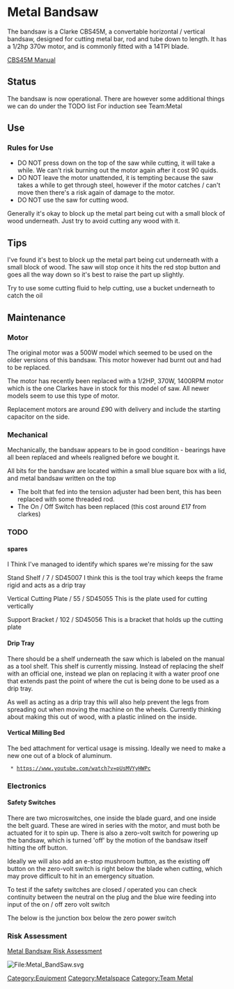 # Metal Bandsaw

The bandsaw is a Clarke CBS45M, a convertable horizontal / vertical
bandsaw, designed for cutting metal bar, rod and tube down to length. It
has a 1/2hp 370w motor, and is commonly fitted with a 14TPI blade.

[CBS45M Manual](Media:CBS45MD_Bandsaw_rev_4.pdf "wikilink")

## Status

The bandsaw is now operational.
There are however some additional things we can do under the TODO list
For induction see Team:Metal

## Use

### Rules for Use

  - DO NOT press down on the top of the saw while cutting, it will take
    a while. We can't risk burning out the motor again after it cost 90
    quids.
  - DO NOT leave the motor unattended, it is tempting because the saw
    takes a while to get through steel, however if the motor catches /
    can't move then there's a risk again of damage to the motor.
  - DO NOT use the saw for cutting wood.

Generally it's okay to block up the metal part being cut with a small
block of wood underneath. Just try to avoid cutting any wood with it.

## Tips

I've found it's best to block up the metal part being cut underneath
with a small block of wood. The saw will stop once it hits the red stop
button and goes all the way down so it's best to raise the part up
slightly.

Try to use some cutting fluid to help cutting, use a bucket underneath
to catch the oil


## Maintenance

### Motor

The original motor was a 500W model which seemed to be used on the older
versions of this bandsaw. This motor however had burnt out and had to be
replaced.

The motor has recently been replaced with a 1/2HP, 370W, 1400RPM motor
which is the one Clarkes have in stock for this model of saw. All newer
models seem to use this type of motor.

Replacement motors are around £90 with delivery and include the starting
capacitor on the side.

### Mechanical

Mechanically, the bandsaw appears to be in good condition - bearings
have all been replaced and wheels realigned before we bought it.

All bits for the bandsaw are located within a small blue square box with
a lid, and metal bandsaw written on the top

-   The bolt that fed into the tension adjuster had been bent, this has
    been replaced with some threaded rod.
-   The On / Off Switch has been replaced (this cost around £17 from
    clarkes)

### TODO

#### spares

I Think I've managed to identify which spares we're missing for the saw

Stand Shelf / 7 / SD45007
I think this is the tool tray which keeps the frame rigid and acts as a
drip tray

Vertical Cutting Plate / 55 / SD45055
This is the plate used for cutting vertically

Support Bracket / 102 / SD45056
This is a bracket that holds up the cutting plate

#### Drip Tray

There should be a shelf underneath the saw which is labeled on the
manual as a tool shelf. This shelf is currently missing. Instead of
replacing the shelf with an official one, instead we plan on replacing
it with a water proof one that extends past the point of where the cut
is being done to be used as a drip tray.

As well as acting as a drip tray this will also help prevent the legs
from spreading out when moving the machine on the wheels. Currently
thinking about making this out of wood, with a plastic inlined on the
inside.

#### Vertical Milling Bed

The bed attachment for vertical usage is missing.
Ideally we need to make a new one out of a block of aluminum.

` * `[`https://www.youtube.com/watch?v=pUsMVYyHWPc`](https://www.youtube.com/watch?v=pUsMVYyHWPc)

### Electronics

#### Safety Switches

There are two microswitches, one inside the blade guard, and one inside
the belt guard. These are wired in series with the motor, and must both
be actuated for it to spin up. There is also a zero-volt switch for
powering up the bandsaw, which is turned 'off' by the motion of the
bandsaw itself hitting the off button.

Ideally we will also add an e-stop mushroom button, as the existing off
button on the zero-volt switch is right below the blade when cutting,
which may prove difficult to hit in an emergency situation.

To test if the safety switches are closed / operated you can check
continuity between the neutral on the plug and the blue wire feeding
into input of the on / off zero volt switch

The below is the junction box below the zero power switch

### Risk Assessment
[Metal Bandsaw Risk Assessment](https://docs.google.com/document/d/1L63IFT2mtebCvb3mKpEstMLqN3Si-7PQvn6bUsV1nFw/edit?usp=sharing)


![<File:Metal_BandSaw.svg>](Metal_BandSaw.svg "File:Metal_BandSaw.svg")

[Category:Equipment](Category:Equipment "wikilink")
[Category:Metalspace](Category:Metalspace "wikilink") [Category:Team
Metal](Category:Team_Metal "wikilink")
